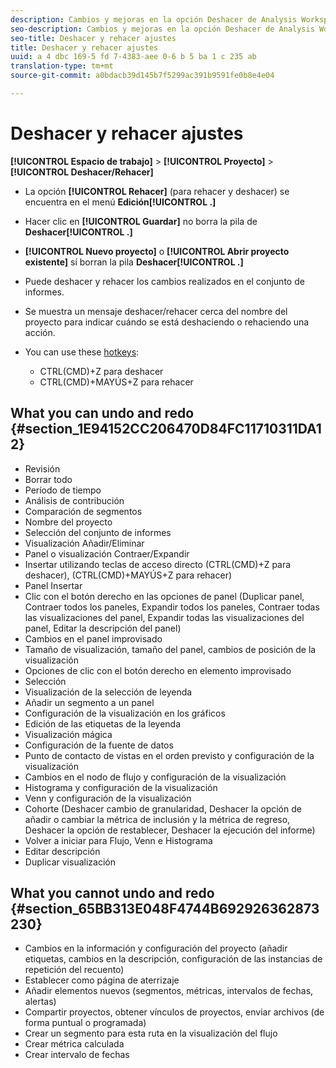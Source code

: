 ```yaml
---
description: Cambios y mejoras en la opción Deshacer de Analysis Workspace.
seo-description: Cambios y mejoras en la opción Deshacer de Analysis Workspace.
seo-title: Deshacer y rehacer ajustes
title: Deshacer y rehacer ajustes
uuid: a 4 dbc 169-5 fd 7-4383-aee 0-6 b 5 ba 1 c 235 ab
translation-type: tm+mt
source-git-commit: a0bdacb39d145b7f5299ac391b9591fe0b8e4e04

---
```



# Deshacer y rehacer ajustes

**[!UICONTROL Espacio de trabajo]** &gt; **[!UICONTROL Proyecto]** &gt; **[!UICONTROL Deshacer/Rehacer]**

* La opción **[!UICONTROL Rehacer]** (para rehacer y deshacer) se encuentra en el menú **Edición[!UICONTROL .]**

* Hacer clic en **[!UICONTROL Guardar]** no borra la pila de **Deshacer[!UICONTROL .]**

* **[!UICONTROL Nuevo proyecto]** o **[!UICONTROL Abrir proyecto existente]** sí borran la pila **Deshacer[!UICONTROL .]**

* Puede deshacer y rehacer los cambios realizados en el conjunto de informes.
* Se muestra un mensaje deshacer/rehacer cerca del nombre del proyecto para indicar cuándo se está deshaciendo o rehaciendo una acción.
* You can use these [hotkeys](../../../analyze/analysis-workspace/build-workspace-project/fa-shortcut-keys.md#concept_9A6356084DBC4D468E265E7A65B3E051):

   * CTRL(CMD)+Z para deshacer
   * CTRL(CMD)+MAYÚS+Z para rehacer

## What you can undo and redo {#section_1E94152CC206470D84FC11710311DA12}

* Revisión
* Borrar todo
* Período de tiempo
* Análisis de contribución
* Comparación de segmentos
* Nombre del proyecto
* Selección del conjunto de informes
* Visualización Añadir/Eliminar
* Panel o visualización Contraer/Expandir
* Insertar utilizando teclas de acceso directo (CTRL(CMD)+Z para deshacer), (CTRL(CMD)+MAYÚS+Z para rehacer)
* Panel Insertar
* Clic con el botón derecho en las opciones de panel (Duplicar panel, Contraer todos los paneles, Expandir todos los paneles, Contraer todas las visualizaciones del panel, Expandir todas las visualizaciones del panel, Editar la descripción del panel)
* Cambios en el panel improvisado
* Tamaño de visualización, tamaño del panel, cambios de posición de la visualización
* Opciones de clic con el botón derecho en elemento improvisado
* Selección
* Visualización de la selección de leyenda
* Añadir un segmento a un panel
* Configuración de la visualización en los gráficos
* Edición de las etiquetas de la leyenda
* Visualización mágica
* Configuración de la fuente de datos
* Punto de contacto de vistas en el orden previsto y configuración de la visualización
* Cambios en el nodo de flujo y configuración de la visualización
* Histograma y configuración de la visualización
* Venn y configuración de la visualización
* Cohorte (Deshacer cambio de granularidad, Deshacer la opción de añadir o cambiar la métrica de inclusión y la métrica de regreso, Deshacer la opción de restablecer, Deshacer la ejecución del informe)
* Volver a iniciar para Flujo, Venn e Histograma
* Editar descripción
* Duplicar visualización

## What you cannot undo and redo {#section_65BB313E048F4744B692926362873230}

* Cambios en la información y configuración del proyecto (añadir etiquetas, cambios en la descripción, configuración de las instancias de repetición del recuento)
* Establecer como página de aterrizaje
* Añadir elementos nuevos (segmentos, métricas, intervalos de fechas, alertas)
* Compartir proyectos, obtener vínculos de proyectos, enviar archivos (de forma puntual o programada)
* Crear un segmento para esta ruta en la visualización del flujo 
* Crear métrica calculada
* Crear intervalo de fechas

